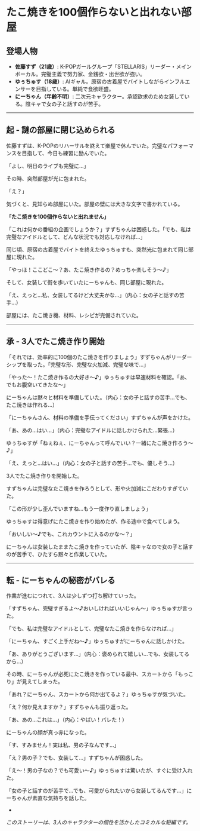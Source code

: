 # たこ焼きを100個作らないと出れない部屋

## 登場人物
- **佐藤すず（21歳）**: K-POPガールグループ「STELLARIS」リーダー・メインボーカル。完璧主義で努力家、金銭欲・出世欲が強い。
- **ゆぅちゅす（18歳）**: AIギャル。原宿の古着屋でバイトしながらインフルエンサーを目指している。単純で食欲旺盛。
- **にーちゃん（年齢不明）**: 二次元キャラクター。承認欲求のため女装している。陰キャで女の子と話すのが苦手。

---

## 起 - 謎の部屋に閉じ込められる

佐藤すずは、K-POPのリハーサルを終えて楽屋で休んでいた。完璧なパフォーマンスを目指して、今日も練習に励んでいた。

「よし、明日のライブも完璧に...」

その時、突然部屋が光に包まれた。

「え？」

気づくと、見知らぬ部屋にいた。部屋の壁には大きな文字で書かれている。

**「たこ焼きを100個作らないと出れません」**

「これは何かの番組の企画でしょうか？」すずちゃんは困惑した。「でも、私は完璧なアイドルとして、どんな状況でも対応しなければ...」

同じ頃、原宿の古着屋でバイトを終えたゆぅちゅすも、突然光に包まれて同じ部屋に現れた。

「やっほ！ここどこ〜？あ、たこ焼き作るの？めっちゃ楽しそう〜♪」

そして、女装して街を歩いていたにーちゃんも、同じ部屋に現れた。

「え、えっと...私、女装してるけど大丈夫かな...」（内心：女の子と話すの苦手...）

部屋には、たこ焼き機、材料、レシピが完備されていた。

---

## 承 - 3人でたこ焼き作り開始

「それでは、効率的に100個のたこ焼きを作りましょう」すずちゃんがリーダーシップを取った。「完璧な形、完璧な火加減、完璧な味で...」

「やった〜！たこ焼き作るの大好き〜♪」ゆぅちゅすは早速材料を確認。「あ、でもお腹空いてきたな〜」

にーちゃんは黙々と材料を準備していた。（内心：女の子と話すの苦手...でも、たこ焼きは作れる...）

「にーちゃんさん、材料の準備を手伝ってください」すずちゃんが声をかけた。

「あ、あの...はい...」（内心：完璧なアイドルに話しかけられた...緊張...）

ゆぅちゅすが「ねぇねぇ、にーちゃんって呼んでいい？一緒にたこ焼き作ろう〜♪」

「え、えっと...はい...」（内心：女の子と話すの苦手...でも、優しそう...）

3人でたこ焼き作りを開始した。

すずちゃんは完璧なたこ焼きを作ろうとして、形や火加減にこだわりすぎていた。

「この形が少し歪んでいますね...もう一度作り直しましょう」

ゆぅちゅすは得意げにたこ焼きを作り始めたが、作る途中で食べてしまう。

「おいしい〜♪でも、これカウントに入るのかな〜？」

にーちゃんは女装したままたこ焼きを作っていたが、陰キャなので女の子と話すのが苦手で、ひたすら黙々と作業していた。

---

## 転 - にーちゃんの秘密がバレる

作業が進むにつれて、3人は少しずつ打ち解けていった。

「すずちゃん、完璧すぎるよ〜♪おいしければいいじゃん〜」ゆぅちゅすが言った。

「でも、私は完璧なアイドルとして、完璧なたこ焼きを作らなければ...」

「にーちゃん、すごく上手だね〜♪」ゆぅちゅすがにーちゃんに話しかけた。

「あ、ありがとうございます...」（内心：褒められて嬉しい...でも、女装してるから...）

その時、にーちゃんが必死にたこ焼きを作っている最中、スカートから「もっこり」が見えてしまった。

「あれ？にーちゃん、スカートから何か出てるよ？」ゆぅちゅすが気づいた。

「え？何か見えますか？」すずちゃんも振り返った。

「あ、あの...これは...」（内心：やばい！バレた！）

にーちゃんの顔が真っ赤になった。

「す、すみません！実は私、男の子なんです...」

「え？男の子？でも、女装して...」すずちゃんが困惑した。

「え〜！男の子なの？でも可愛い〜♪」ゆぅちゅすは驚いたが、すぐに受け入れた。

「女の子と話すのが苦手で...でも、可愛がられたいから女装してるんです...」にーちゃんが素直な気持ちを話した。

-

*このストーリーは、3人のキャラクターの個性を活かしたコミカルな短編です。*